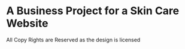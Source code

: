 # A Business Project for a Skin Care Website 

All Copy Rights are Reserved as the design is licensed 
